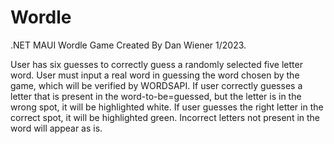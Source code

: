 # Wordle

.NET MAUI Wordle Game Created By Dan Wiener 1/2023. 

User has six guesses to correctly guess a randomly selected five letter word. User must input a real word in guessing the word chosen by the game, 
which will be verified by WORDSAPI. If user correctly guesses a letter that is present in the word-to-be=guessed, but the letter is in the wrong spot, 
it will be highlighted white. If user guesses the right letter in the correct spot, it will be highlighted green. Incorrect letters not present in the word 
will appear as is. 
